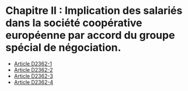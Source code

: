 # Chapitre II : Implication des salariés dans la société coopérative européenne par accord du groupe spécial de négociation.

* [Article D2362-1](./LEGIARTI000018776814.md)
* [Article D2362-2](./LEGIARTI000018776800.md)
* [Article D2362-3](./LEGIARTI000018776810.md)
* [Article D2362-4](./LEGIARTI000018776806.md)
